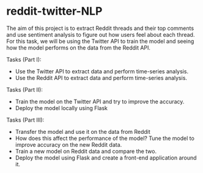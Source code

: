 # reddit-twitter-NLP

The aim of this project is to extract Reddit threads and their top comments and use sentiment analysis to figure out how users feel about each thread.
For this task, we will be using the Twitter API to train the model and seeing how the model performs on the data from the Reddit API.

Tasks (Part I):
- Use the Twitter API to extract data and perform time-series analysis.
- Use the Reddit API to extract data and perform time-series analysis.

Tasks (Part II):
- Train the model on the Twitter API and try to improve the accuracy.
- Deploy the model locally using Flask

Tasks (Part III):
- Transfer the model and use it on the data from Reddit 
- How does this affect the performance of the model? Tune the model to improve accuracy on the new Reddit data.
- Train a new model on Reddit data and compare the two.
- Deploy the model using Flask and create a front-end application around it.